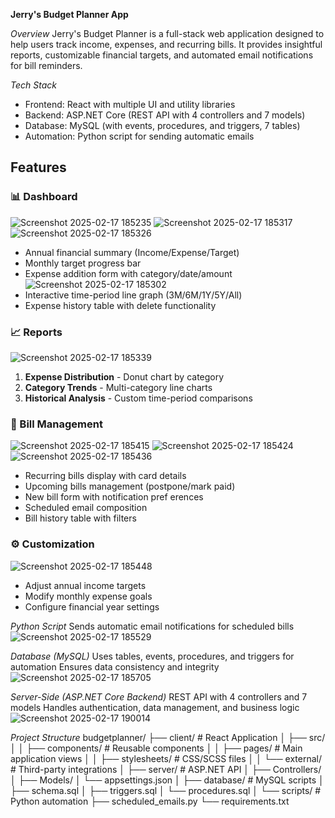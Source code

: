****Jerry's Budget Planner App****

*Overview*
Jerry's Budget Planner is a full-stack web application designed to help users track income, expenses, and recurring bills. It provides insightful reports, customizable financial targets, and automated email notifications for bill reminders.

*Tech Stack*
- Frontend: React with multiple UI and utility libraries
- Backend: ASP.NET Core (REST API with 4 controllers and 7 models)
- Database: MySQL (with events, procedures, and triggers, 7 tables)
- Automation: Python script for sending automatic emails

## Features

### 📊 Dashboard
![Screenshot 2025-02-17 185235](https://github.com/user-attachments/assets/01020fa0-408f-4431-9a31-1b95484213fb)
![Screenshot 2025-02-17 185317](https://github.com/user-attachments/assets/ade16505-9099-4fa2-b10c-f6bd624d52a4)
![Screenshot 2025-02-17 185326](https://github.com/user-attachments/assets/c0474dd3-3dfe-480e-8484-a7e8961749a0)

- Annual financial summary (Income/Expense/Target)
- Monthly target progress bar
- Expense addition form with category/date/amount
![Screenshot 2025-02-17 185302](https://github.com/user-attachments/assets/2a281716-a1cc-4c9f-8739-ecd8e74e9752)
- Interactive time-period line graph (3M/6M/1Y/5Y/All)
- Expense history table with delete functionality

### 📈 Reports
![Screenshot 2025-02-17 185339](https://github.com/user-attachments/assets/6157440d-a545-43f8-ba47-254647b7c2ab)
1. **Expense Distribution** - Donut chart by category
3. **Category Trends** - Multi-category line charts
4. **Historical Analysis** - Custom time-period comparisons
   

### 💸 Bill Management
![Screenshot 2025-02-17 185415](https://github.com/user-attachments/assets/7db0b3df-1b99-47d2-8def-51a39dda4266)
![Screenshot 2025-02-17 185424](https://github.com/user-attachments/assets/0436458a-88f1-4cf7-ab8a-b7d9b37f9b3d)
![Screenshot 2025-02-17 185436](https://github.com/user-attachments/assets/62a491e2-0cfc-4be4-9767-fbdd68df6e90)

- Recurring bills display with card details
- Upcoming bills management (postpone/mark paid)
- New bill form with notification pref
erences
- Scheduled email composition
- Bill history table with filters

### ⚙️ Customization
![Screenshot 2025-02-17 185448](https://github.com/user-attachments/assets/63ff23d1-b1b2-4470-9c75-71d464c79d4e)
- Adjust annual income targets
- Modify monthly expense goals
- Configure financial year settings


*Python Script*
Sends automatic email notifications for scheduled bills
![Screenshot 2025-02-17 185529](https://github.com/user-attachments/assets/1ead397c-5eb4-433b-bd73-5606123600d4)


*Database (MySQL)*
Uses tables, events, procedures, and triggers for automation
Ensures data consistency and integrity
![Screenshot 2025-02-17 185705](https://github.com/user-attachments/assets/697f4877-421b-4899-afdb-fdaa2d53436f)

*Server-Side (ASP.NET Core Backend)*
REST API with 4 controllers and 7 models
Handles authentication, data management, and business logic
![Screenshot 2025-02-17 190014](https://github.com/user-attachments/assets/bf9c6823-1151-46e7-8270-80b536261527)


*Project Structure*
budgetplanner/
├── client/               # React Application
│   ├── src/
│   │   ├── components/   # Reusable components
│   │   ├── pages/        # Main application views
│   │   ├── stylesheets/  # CSS/SCSS files
│   │   └── external/     # Third-party integrations
│
├── server/               # ASP.NET API
│   ├── Controllers/
│   ├── Models/
│   └── appsettings.json
│
├── database/             # MySQL scripts
│   ├── schema.sql
│   ├── triggers.sql
│   └── procedures.sql
│
└── scripts/              # Python automation
    ├── scheduled_emails.py
    └── requirements.txt


